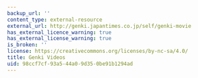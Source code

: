 ```yaml
---
backup_url: ''
content_type: external-resource
external_url: http://genki.japantimes.co.jp/self/genki-movie
has_external_licence_warning: true
has_external_license_warning: true
is_broken: ''
license: https://creativecommons.org/licenses/by-nc-sa/4.0/
title: Genki Videos
uid: 98ccf7cf-93a5-44a0-9d35-0be91b1294ad
---
```

